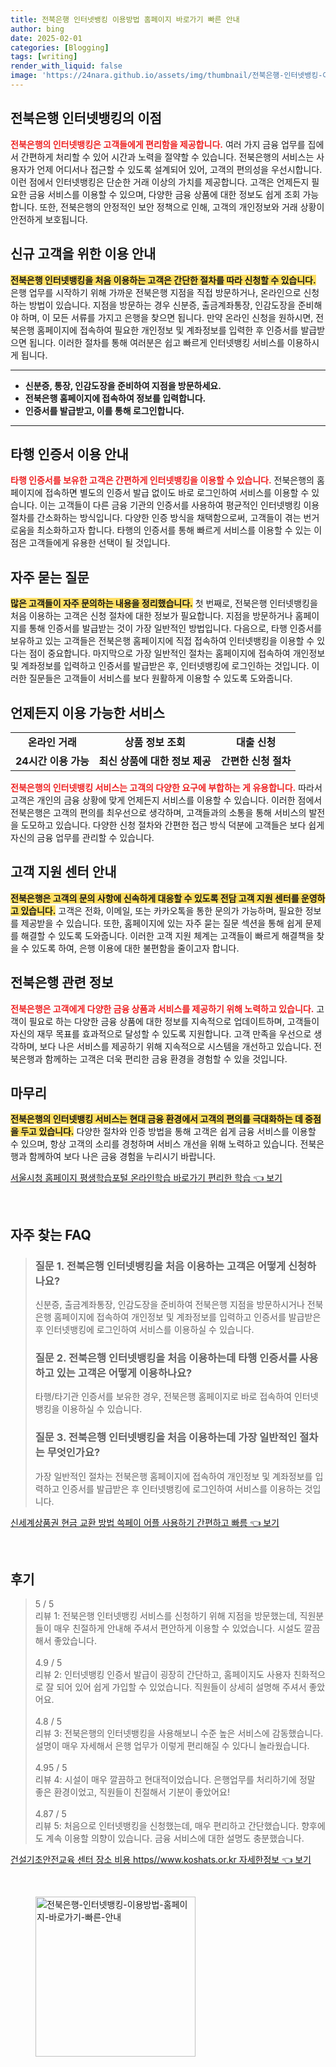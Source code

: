 ```yaml
---
title: 전북은행 인터넷뱅킹 이용방법 홈페이지 바로가기 빠른 안내
author: bing
date: 2025-02-01
categories: [Blogging]
tags: [writing]
render_with_liquid: false
image: 'https://24nara.github.io/assets/img/thumbnail/전북은행-인터넷뱅킹-이용방법-홈페이지-바로가기-빠른-안내.webp'
---
```



<h2 id='전북은행_인터넷뱅킹의_이점'>전북은행 인터넷뱅킹의 이점</h2>

<p><b><span style="color: #ee2323;">전북은행의 인터넷뱅킹은 고객들에게 편리함을 제공합니다.</span></b> 여러 가지 금융 업무를 집에서 간편하게 처리할 수 있어 시간과 노력을 절약할 수 있습니다. 전북은행의 서비스는 사용자가 언제 어디서나 접근할 수 있도록 설계되어 있어, 고객의 편의성을 우선시합니다. 이런 점에서 인터넷뱅킹은 단순한 거래 이상의 가치를 제공합니다. 고객은 언제든지 필요한 금융 서비스를 이용할 수 있으며, 다양한 금융 상품에 대한 정보도 쉽게 조회 가능합니다. 또한, 전북은행의 안정적인 보안 정책으로 인해, 고객의 개인정보와 거래 상황이 안전하게 보호됩니다.</p>

<h2 id='신규_고객을_위한_이용_안내'>신규 고객을 위한 이용 안내</h2>

<p><b><span style="background-color: #ffe066;">전북은행 인터넷뱅킹을 처음 이용하는 고객은 간단한 절차를 따라 신청할 수 있습니다.</span></b> 은행 업무를 시작하기 위해 가까운 전북은행 지점을 직접 방문하거나, 온라인으로 신청하는 방법이 있습니다. 지점을 방문하는 경우 신분증, 출금계좌통장, 인감도장을 준비해야 하며, 이 모든 서류를 가지고 은행을 찾으면 됩니다. 만약 온라인 신청을 원하시면, 전북은행 홈페이지에 접속하여 필요한 개인정보 및 계좌정보를 입력한 후 인증서를 발급받으면 됩니다. 이러한 절차를 통해 여러분은 쉽고 빠르게 인터넷뱅킹 서비스를 이용하시게 됩니다.</p>

<hr />

<ul>
    <li><b>신분증, 통장, 인감도장을 준비하여 지점을 방문하세요.</b></li>
    <li><b>전북은행 홈페이지에 접속하여 정보를 입력합니다.</b></li>
    <li><b>인증서를 발급받고, 이를 통해 로그인합니다.</b></li>
</ul>

<hr />

<h2 id='타행_인증서_이용_안내'>타행 인증서 이용 안내</h2>

<p><b><span style="color: #ee2323;">타행 인증서를 보유한 고객은 간편하게 인터넷뱅킹을 이용할 수 있습니다.</span></b> 전북은행의 홈페이지에 접속하면 별도의 인증서 발급 없이도 바로 로그인하여 서비스를 이용할 수 있습니다. 이는 고객들이 다른 금융 기관의 인증서를 사용하여 평균적인 인터넷뱅킹 이용 절차를 간소화하는 방식입니다. 다양한 인증 방식을 채택함으로써, 고객들이 겪는 번거로움을 최소화하고자 합니다. 타행의 인증서를 통해 빠르게 서비스를 이용할 수 있는 이점은 고객들에게 유용한 선택이 될 것입니다.</p>

<h2 id='자주_묻는_질문'>자주 묻는 질문</h2>

<p><b><span style="background-color: #ffe066;">많은 고객들이 자주 문의하는 내용을 정리했습니다.</span></b> 첫 번째로, 전북은행 인터넷뱅킹을 처음 이용하는 고객은 신청 절차에 대한 정보가 필요합니다. 지점을 방문하거나 홈페이지를 통해 인증서를 발급받는 것이 가장 일반적인 방법입니다. 다음으로, 타행 인증서를 보유하고 있는 고객들은 전북은행 홈페이지에 직접 접속하여 인터넷뱅킹을 이용할 수 있다는 점이 중요합니다. 마지막으로 가장 일반적인 절차는 홈페이지에 접속하여 개인정보 및 계좌정보를 입력하고 인증서를 발급받은 후, 인터넷뱅킹에 로그인하는 것입니다. 이러한 질문들은 고객들이 서비스를 보다 원활하게 이용할 수 있도록 도와줍니다.</p>

<h2 id='언제든지_이용_가능한_서비스'>언제든지 이용 가능한 서비스</h2>

<table>
    <tr>
        <td style="text-align: center; height: 17px;"><b>온라인 거래</b></td>
        <td style="text-align: center; height: 17px;"><b>상품 정보 조회</b></td>
        <td style="text-align: center; height: 17px;"><b>대출 신청</b></td>
    </tr>
    <tr>
        <td style="text-align: center; height: 17px;"><b>24시간 이용 가능</b></td>
        <td style="text-align: center; height: 17px;"><b>최신 상품에 대한 정보 제공</b></td>
        <td style="text-align: center; height: 17px;"><b>간편한 신청 절차</b></td>
    </tr>
</table>

<p><b><span style="color: #ee2323;">전북은행의 인터넷뱅킹 서비스는 고객의 다양한 요구에 부합하는 게 유용합니다.</span></b> 따라서 고객은 개인의 금융 상황에 맞게 언제든지 서비스를 이용할 수 있습니다. 이러한 점에서 전북은행은 고객의 편의를 최우선으로 생각하며, 고객들과의 소통을 통해 서비스의 발전을 도모하고 있습니다. 다양한 신청 절차와 간편한 접근 방식 덕분에 고객들은 보다 쉽게 자신의 금융 업무를 관리할 수 있습니다.</p>

<h2 id='고객_지원_센터_안내'>고객 지원 센터 안내</h2>

<p><b><span style="background-color: #ffe066;">전북은행은 고객의 문의 사항에 신속하게 대응할 수 있도록 전담 고객 지원 센터를 운영하고 있습니다.</span></b> 고객은 전화, 이메일, 또는 카카오톡을 통한 문의가 가능하며, 필요한 정보를 제공받을 수 있습니다. 또한, 홈페이지에 있는 자주 묻는 질문 섹션을 통해 쉽게 문제를 해결할 수 있도록 도와줍니다. 이러한 고객 지원 체계는 고객들이 빠르게 해결책을 찾을 수 있도록 하여, 은행 이용에 대한 불편함을 줄이고자 합니다.</p>

<h2 id='전북은행_관련_정보'>전북은행 관련 정보</h2>

<p><b><span style="color: #ee2323;">전북은행은 고객에게 다양한 금융 상품과 서비스를 제공하기 위해 노력하고 있습니다.</span></b> 고객이 필요로 하는 다양한 금융 상품에 대한 정보를 지속적으로 업데이트하며, 고객들이 자신의 재무 목표를 효과적으로 달성할 수 있도록 지원합니다. 고객 만족을 우선으로 생각하며, 보다 나은 서비스를 제공하기 위해 지속적으로 시스템을 개선하고 있습니다. 전북은행과 함께하는 고객은 더욱 편리한 금융 환경을 경험할 수 있을 것입니다.</p>

<h2 id='마무리'>마무리</h2>

<p><b><span style="background-color: #ffe066;">전북은행의 인터넷뱅킹 서비스는 현대 금융 환경에서 고객의 편의를 극대화하는 데 중점을 두고 있습니다.</span></b> 다양한 절차와 인증 방법을 통해 고객은 쉽게 금융 서비스를 이용할 수 있으며, 항상 고객의 소리를 경청하며 서비스 개선을 위해 노력하고 있습니다. 전북은행과 함께하여 보다 나은 금융 경험을 누리시기 바랍니다.</p>


<p><a class="click-button" title="서울시청 홈페이지 평생학습포털 온라인학습 바로가기 편리한 학습" href="https://24nara.github.io/posts/%EC%84%9C%EC%9A%B8%EC%8B%9C%EC%B2%AD-%ED%99%88%ED%8E%98%EC%9D%B4%EC%A7%80-%ED%8F%89%EC%83%9D%ED%95%99%EC%8A%B5%ED%8F%AC%ED%84%B8-%EC%98%A8%EB%9D%BC%EC%9D%B8%ED%95%99%EC%8A%B5-%EB%B0%94%EB%A1%9C%EA%B0%80%EA%B8%B0-%ED%8E%B8%EB%A6%AC%ED%95%9C-%ED%95%99%EC%8A%B5/" rel="dofollow">서울시청 홈페이지 평생학습포털 온라인학습 바로가기 편리한 학습 👈 보기</a></p><br>
<h2 id='자주_찾는_FAQ'>자주 찾는 FAQ</h2>
<div itemscope="" itemtype="https://schema.org/FAQPage"> 
<blockquote> 
<div itemscope="" itemprop="mainEntity" itemtype="https://schema.org/Question"> 
<h3 itemprop="name">질문 1. 전북은행 인터넷뱅킹을 처음 이용하는 고객은 어떻게 신청하나요?</h3> 
<div itemscope="" itemprop="acceptedAnswer" itemtype="https://schema.org/Answer"> 
<span itemprop="text"> 
<p>신분증, 출금계좌통장, 인감도장을 준비하여 전북은행 지점을 방문하시거나 전북은행 홈페이지에 접속하여 개인정보 및 계좌정보를 입력하고 인증서를 발급받은 후 인터넷뱅킹에 로그인하여 서비스를 이용하실 수 있습니다.</p> 
</span> 
</div> 
</div> 

<div itemscope="" itemprop="mainEntity" itemtype="https://schema.org/Question"> 
<h3 itemprop="name">질문 2. 전북은행 인터넷뱅킹을 처음 이용하는데 타행 인증서를 사용하고 있는 고객은 어떻게 이용하나요?</h3> 
<div itemscope="" itemprop="acceptedAnswer" itemtype="https://schema.org/Answer"> 
<span itemprop="text"> 
<p>타행/타기관 인증서를 보유한 경우, 전북은행 홈페이지로 바로 접속하여 인터넷뱅킹을 이용하실 수 있습니다.</p> 
</span> 
</div> 
</div> 

<div itemscope="" itemprop="mainEntity" itemtype="https://schema.org/Question"> 
<h3 itemprop="name">질문 3. 전북은행 인터넷뱅킹을 처음 이용하는데 가장 일반적인 절차는 무엇인가요?</h3> 
<div itemscope="" itemprop="acceptedAnswer" itemtype="https://schema.org/Answer"> 
<span itemprop="text"> 
<p>가장 일반적인 절차는 전북은행 홈페이지에 접속하여 개인정보 및 계좌정보를 입력하고 인증서를 발급받은 후 인터넷뱅킹에 로그인하여 서비스를 이용하는 것입니다.</p> 
</span> 
</div> 
</div> 
</blockquote> 
</div>
<p><a class="click-button" title="신세계상품권 현금 교환 방법 쓱페이 어플 사용하기 간편하고 빠름" href="https://24nara.github.io/posts/%EC%8B%A0%EC%84%B8%EA%B3%84%EC%83%81%ED%92%88%EA%B6%8C-%ED%98%84%EA%B8%88-%EA%B5%90%ED%99%98-%EB%B0%A9%EB%B2%95-%EC%93%B1%ED%8E%98%EC%9D%B4-%EC%96%B4%ED%94%8C-%EC%82%AC%EC%9A%A9%ED%95%98%EA%B8%B0-%EA%B0%84%ED%8E%B8%ED%95%98%EA%B3%A0-%EB%B9%A0%EB%A6%84/" rel="dofollow">신세계상품권 현금 교환 방법 쓱페이 어플 사용하기 간편하고 빠름 👈 보기</a></p><br>
<h2 id='후기'>후기</h2>
<div itemscope itemtype="https://schema.org/Product">
  <blockquote>
  <div itemprop="review" itemscope itemtype="https://schema.org/Review">
      <div itemprop="reviewRating" itemscope itemtype="https://schema.org/Rating"> <span itemprop="ratingValue">5</span> / <span itemprop="bestRating">5</span> </div>
      <span itemprop="reviewBody">리뷰 1: 전북은행 인터넷뱅킹 서비스를 신청하기 위해 지점을 방문했는데, 직원분들이 매우 친절하게 안내해 주셔서 편안하게 이용할 수 있었습니다. 시설도 깔끔해서 좋았습니다.</span>
  </div>
  <br>
  <div itemprop="review" itemscope itemtype="https://schema.org/Review">
      <div itemprop="reviewRating" itemscope itemtype="https://schema.org/Rating"> <span itemprop="ratingValue">4.9</span> / <span itemprop="bestRating">5</span> </div>
      <span itemprop="reviewBody">리뷰 2: 인터넷뱅킹 인증서 발급이 굉장히 간단하고, 홈페이지도 사용자 친화적으로 잘 되어 있어 쉽게 가입할 수 있었습니다. 직원들이 상세히 설명해 주셔서 좋았어요.</span>
  </div>
  <br>
  <div itemprop="review" itemscope itemtype="https://schema.org/Review">
      <div itemprop="reviewRating" itemscope itemtype="https://schema.org/Rating"> <span itemprop="ratingValue">4.8</span> / <span itemprop="bestRating">5</span> </div>
      <span itemprop="reviewBody">리뷰 3: 전북은행의 인터넷뱅킹을 사용해보니 수준 높은 서비스에 감동했습니다. 설명이 매우 자세해서 은행 업무가 이렇게 편리해질 수 있다니 놀라웠습니다.</span>
  </div>
  <br>
  <div itemprop="review" itemscope itemtype="https://schema.org/Review">
      <div itemprop="reviewRating" itemscope itemtype="https://schema.org/Rating"> <span itemprop="ratingValue">4.95</span> / <span itemprop="bestRating">5</span> </div>
      <span itemprop="reviewBody">리뷰 4: 시설이 매우 깔끔하고 현대적이었습니다. 은행업무를 처리하기에 정말 좋은 환경이었고, 직원들이 친절해서 기분이 좋았어요!</span>
  </div>
  <br>
  <div itemprop="review" itemscope itemtype="https://schema.org/Review">
      <div itemprop="reviewRating" itemscope itemtype="https://schema.org/Rating"> <span itemprop="ratingValue">4.87</span> / <span itemprop="bestRating">5</span> </div>
      <span itemprop="reviewBody">리뷰 5: 처음으로 인터넷뱅킹을 신청했는데, 매우 편리하고 간단했습니다. 향후에도 계속 이용할 의향이 있습니다. 금융 서비스에 대한 설명도 충분했습니다.</span>
  </div>
  </blockquote>
</div>
<p><a class="click-button" title="건설기초안전교육 센터 장소 비용 https//www.koshats.or.kr 자세한정보" href="https://24nara.github.io/posts/%EA%B1%B4%EC%84%A4%EA%B8%B0%EC%B4%88%EC%95%88%EC%A0%84%EA%B5%90%EC%9C%A1-%EC%84%BC%ED%84%B0-%EC%9E%A5%EC%86%8C-%EB%B9%84%EC%9A%A9-httpswww.koshats.or.kr-%EC%9E%90%EC%84%B8%ED%95%9C%EC%A0%95%EB%B3%B4/" rel="dofollow">건설기초안전교육 센터 장소 비용 https//www.koshats.or.kr 자세한정보 👈 보기</a></p><br>
<figure class="image"><img src="https://24nara.github.io/assets/img/thumbnail/전북은행-인터넷뱅킹-이용방법-홈페이지-바로가기-빠른-안내.webp" alt="전북은행-인터넷뱅킹-이용방법-홈페이지-바로가기-빠른-안내" width="256" height="256"></figure>